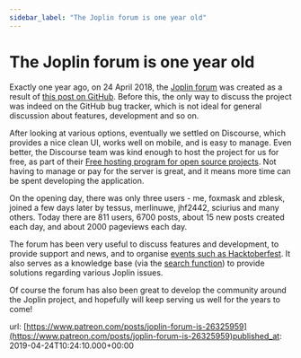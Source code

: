 ```yaml
---
sidebar_label: "The Joplin forum is one year old"
---
```


# The Joplin forum is one year old

Exactly one year ago, on 24 April 2018, the [Joplin forum](https://discourse.joplinapp.org/) was created as a result of [this post on GitHub](https://github.com/laurent22/joplin/issues/418). Before this, the only way to discuss the project was indeed on the GitHub bug tracker, which is not ideal for general discussion about features, development and so on.

After looking at various options, eventually we settled on Discourse, which provides a nice clean UI, works well on mobile, and is easy to manage. Even better, the Discourse team was kind enough to host the project for us for free, as part of their [Free hosting program for open source projects](https://blog.discourse.org/2016/03/free-discourse-forum-hosting-for-community-friendly-github-projects/). Not having to manage or pay for the server is great, and it means more time can be spent developing the application.

On the opening day, there was only three users - me, foxmask and zblesk, joined a few days later by tessus, merlinuwe, jhf2442, sciurius and many others. Today there are 811 users, 6700 posts, about 15 new posts created each day, and about 2000 pageviews each day.

The forum has been very useful to discuss features and development, to provide support and news, and to organise [events such as Hacktoberfest](https://discourse.joplinapp.org/t/joplin-and-hacktobertfest-2018/752). It also serves as a knowledge base (via the [search function](https://discourse.joplinapp.org/search)) to provide solutions regarding various Joplin issues.

Of course the forum has also been great to develop the community around the Joplin project, and hopefully will keep serving us well for the years to come!

url: [https://www.patreon.com/posts/joplin-forum-is-26325959](https://www.patreon.com/posts/joplin-forum-is-26325959)published_at: 2019-04-24T10:24:10.000+00:00